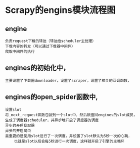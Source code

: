 # Scrapy的engins模块流程图
## engine 
    负责request下载的转达（转达给scheduler去处理）
    下载内容的转发（可以通过下载器中间件）
    爬取中间件的执行
## engines的初始化中，
    主要设置了下载器downloader，设置了scraper，设置了相关的回调函数，
## engines的open_spider函数中,
    设置slot
    将_next_request函数包装到一个slot中，然后赋值回engines的slot成员，
    生成了调度器scheduler，并异步地开启了调度器的调度
    异步的开启刮取器
    异步的开启爬虫
    最重要的是使用slot进行了一次调度，并设置了slot默认为5秒一次的心跳，
        也就是slot以后会每5秒进行一次调度，这样就开启了引擎的主循环

